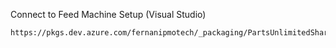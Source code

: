 Connect to Feed Machine Setup (Visual Studio)

````
https://pkgs.dev.azure.com/fernanipmotech/_packaging/PartsUnlimitedShared/nuget/v3/index.json
````

